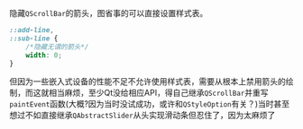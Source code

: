 隐藏``QScrollBar``的箭头，图省事的可以直接设置样式表。

```css
::add-line,
::sub-line {
	/*隐藏无谓的箭头*/
	width: 0;
}
```

但因为一些嵌入式设备的性能不足不允许使用样式表，需要从根本上禁用箭头的绘制，而这就相当麻烦，至少Qt没给相应API，得自己继承``QScrollBar``并重写``paintEvent``函数(大概?因为当时没试成功，或许和``QStyleOption``有关？)当时甚至想过不如直接继承``QAbstractSlider``从头实现滑动条但忍住了，因为太麻烦了


